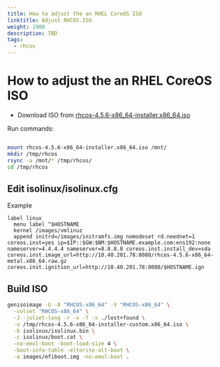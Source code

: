 ```yaml
---
title: How to adjust the an RHEL CoreOS ISO
linktitle: Adjust RHCOS.ISO
weight: 1900
description: TBD
tags:
  - rhcos
---
```

# How to adjust the an RHEL CoreOS ISO

 * Download ISO from [rhcos-4.5.6-x86_64-installer.x86_64.iso](https://mirror.openshift.com/pub/openshift-v4/dependencies/rhcos/4.5/4.5.6/rhcos-4.5.6-x86_64-installer.x86_64.iso)

Run commands:
```bash

mount rhcos-4.5.6-x86_64-installer.x86_64.iso /mnt/
mkdir /tmp/rhcos
rsync -a /mnt/* /tmp/rhcos/
cd /tmp/rhcos
```
## Edit isolinux/isolinux.cfg

Example
```
label linux
  menu label ^$HOSTNAME
  kernel /images/vmlinuz
  append initrd=/images/initramfs.img nomodeset rd.neednet=1 coreos.inst=yes ip=$IP::$GW:$NM:$HOSTNAME.example.com:ens192:none nameserver=4.4.4.4 nameserver=8.8.8.8 coreos.inst.install_dev=sda coreos.inst.image_url=http://10.40.201.78:8080/rhcos-4.5.6-x86_64-metal.x86_64.raw.gz coreos.inst.ignition_url=http://10.40.201.78:8080/$HOSTNAME.ign
```

## Build ISO
```bash
genisoimage -U -A "RHCOS-x86_64" -V "RHCOS-x86_64" \
  -volset "RHCOS-x86_64" \
  -J -joliet-long -r -v -T -x ./lost+found \
  -o /tmp/rhcos-4.5.6-x86_64-installer-custom.x86_64.iso \
  -b isolinux/isolinux.bin \
  -c isolinux/boot.cat \
  -no-emul-boot -boot-load-size 4 \
  -boot-info-table -eltorito-alt-boot \
  -e images/efiboot.img -no-emul-boot .
```